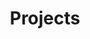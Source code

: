 ---
layout: page
title: Projects
permalink: /projects/
description: The collections of projects of our group.
nav: true
nav_order: 3
dropdown: true
nologo: true
children: 
  - title: AI4DB
    permalink: /projects/AI4DB/
  - title: Dynamic GNN
    permalink: /projects/DynamicGNN/
  - title: GNN4Science
    permalink: /projects/GNN4Science/
  - title: Graph Agent
    permalink: /projects/graphagent/
  - title: Jittor-Geometric
    permalink: /projects/jittor/
  - title: Random-Walk Computation
    permalink: /projects/RandomWalkComputation/
  - title: Spectral GNN
    permalink: /projects/SpectralGNN/
  - title: Streaming & Sketch4ML
    permalink: /projects/sketch4ML/
---